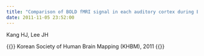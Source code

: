 ```yaml
---
title: "Comparison of BOLD fMRI signal in each auditory cortex during English sentence auditory stimuli"
date: 2011-11-05 23:52:00
---
```


Kang HJ, Lee JH

{{<format bright-green>}}
Korean Society of Human Brain Mapping (KHBM), 2011
{{</format>}}